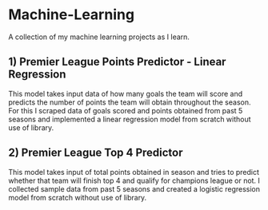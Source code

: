 # Machine-Learning
A collection of my machine learning projects as I learn.

## 1) Premier League Points Predictor - Linear Regression
This model takes input data of how many goals the team will score and predicts the number of points the team will obtain throughout the season. For this I scraped data of goals scored and points obtained from past 5 seasons and implemented a linear regression model from scratch without use of library.

## 2) Premier League Top 4 Predictor
This model takes input of total points obtained in season and tries to predict whether that team will finish top 4 and qualify for champions league or not. I collected sample data from past 5 seasons and created a logistic regression model from scratch without use of library.
